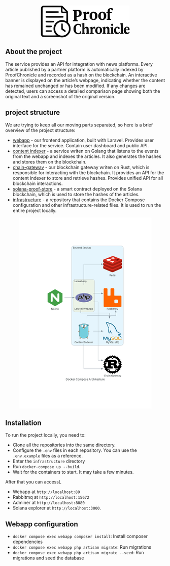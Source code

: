 <p align="center"><img src="public/images/logo.svg" alt="Logo" height="100px"></p>


## About the project

The service provides an API for integration with news platforms. Every article published by a partner platform is automatically indexed by ProofChronicle and recorded as a hash on the blockchain. An interactive banner is displayed on the article’s webpage, indicating whether the content has remained unchanged or has been modified. If any changes are detected, users can access a detailed comparison page showing both the original text and a screenshot of the original version.

## project structure

We are trying to keep all our moving parts separated, so here is a brief overview of the project structure:
- [webapp](https://github.com/proof-chronicle/webapp) - our frontend application, built with Laravel. Provides user interface for the service. Contain user dashboard and public API.
- [content indexer](https://github.com/proof-chronicle/content-indexer) - a service writen on Golang that listens to the events from the webapp and indexes the articles. It also generates the hashes and stores them on the blockchain.
- [chain-gateway](https://github.com/proof-chronicle/chain-gateway) - our blockchain gateway writen on Rust, which is responsible for interacting with the blockchain. It provides an API for the content indexer to store and retrieve hashes. Provides unified API for all blockchain interactions.
- [solana-proof-store](https://github.com/proof-chronicle/solana-proof-store) - a smart contract deployed on the Solana blockchain, which is used to store the hashes of the articles.
- [infrastructure](https://github.com/proof-chronicle/infrastructure) - a repository that contains the Docker Compose configuration and other infrastructure-related files. It is used to run the entire project locally.

<p align="center"><img src="https://github.com/proof-chronicle/infrastructure/raw/master/docker_compose_architecture.png" height="600px"></p>


## Installation
To run the project locally, you need to:
- Clone all the repositories into the same directory.
- Configure the `.env` files in each repository. You can use the `.env.example` files as a reference.
- Enter the `infrastructure` directory 
- Run `docker-compose up --build`.
- Wait for the containers to start. It may take a few minutes.

After that you can accessL
- Webapp at `http://localhost:80`
- Rabbitmq at `http://localhost:15672`
- Adminer at `http://localhost:8080`
- Solana explorer at `http://localhost:3000`.


## Webapp configuration
- `docker compose exec webapp composer install`: Install composer dependencies
- `docker compose exec webapp php artisan migrate`: Run migrations
- `docker compose exec webapp php artisan migrate --seed`: Run migrations and seed the database
